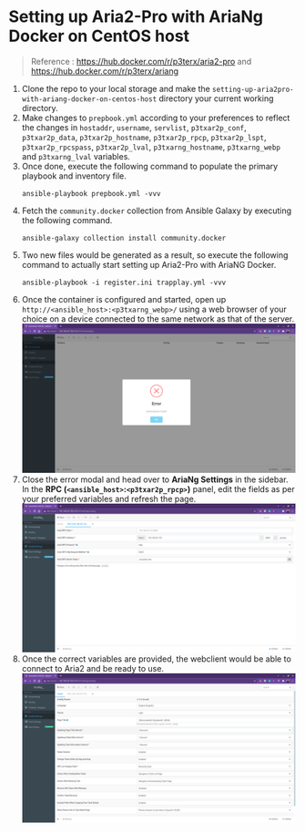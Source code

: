 # Setting up Aria2-Pro with AriaNg Docker on CentOS host

> Reference : https://hub.docker.com/r/p3terx/aria2-pro and https://hub.docker.com/r/p3terx/ariang

1. Clone the repo to your local storage and make the `setting-up-aria2pro-with-ariang-docker-on-centos-host` directory your current working directory.
2. Make changes to `prepbook.yml` according to your preferences to reflect the changes in `hostaddr`, `username`, `servlist`, `p3txar2p_conf`, `p3txar2p_data`, `p3txar2p_hostname`, `p3txar2p_rpcp`, `p3txar2p_lspt`, `p3txar2p_rpcspass`, `p3txar2p_lval`, `p3txarng_hostname`, `p3txarng_webp` and `p3txarng_lval` variables.
3. Once done, execute the following command to populate the primary playbook and inventory file.
    ```
    ansible-playbook prepbook.yml -vvv
    ```
4. Fetch the `community.docker` collection from Ansible Galaxy by executing the following command.
    ```
    ansible-galaxy collection install community.docker
    ```
5. Two new files would be generated as a result, so execute the following command to actually start setting up Aria2-Pro with AriaNG Docker.
    ```
    ansible-playbook -i register.ini trapplay.yml -vvv
    ```
6. Once the container is configured and started, open up `http://<ansible_host>:<p3txarng_webp>/` using a web browser of your choice on a device connected to the same network as that of the server.
   ![](ariapic1.png)
7. Close the error modal and head over to **AriaNg Settings** in the sidebar. In the **RPC (`<ansible_host>`:`<p3txar2p_rpcp>`)** panel, edit the fields as per your preferred variables and refresh the page.
   ![](ariapic2.png)
8. Once the correct variables are provided, the webclient would be able to connect to Aria2 and be ready to use.
   ![](ariapic3.png)
